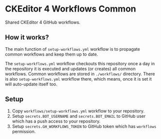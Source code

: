 # CKEditor 4 Workflows Common

Shared CKEditor 4 GitHub workflows.

## How it works?

The main function of `setup-workflows.yml` workflow is to propagate common workflows and keep them up to date.

The `setup-workflows.yml` workflow checkouts this repository once a day in the repository it is executed and updates (or creates) all common workflows. Common workflows are stored in `./workflows/` directory. There is also `setup-workflows.yml` workflow there, which means, once it is set it will auto-update itself too.

## Setup

1. Copy `workflows/setup-workflows.yml` workflow to your repository.
1. Setup `secrets.BOT_USERNAME` and `secrets.BOT_EMAIL` to GitHub user which has a push access to your repository.
1. Setup `secrets.GH_WORKFLOWS_TOKEN` to GitHub token which has `workflows` permission.
